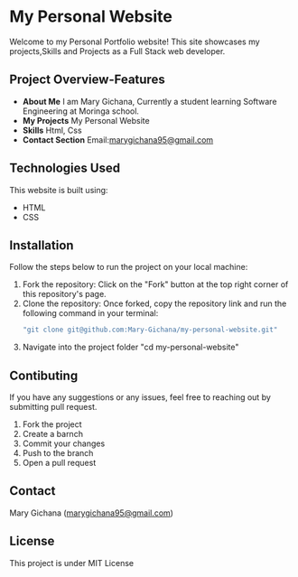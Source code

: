 # My Personal Website
Welcome to my Personal Portfolio website! This site showcases my projects,Skills and Projects as a Full Stack web developer.


## **Project Overview-Features**

- **About Me**
 I am Mary Gichana, Currently a student learning Software Engineering at Moringa school.
- **My Projects**
 My Personal Website
- **Skills**
 Html, Css
- **Contact Section** 
 Email:marygichana95@gmail.com

## Technologies Used

This website is built using:

- HTML
- CSS

## **Installation**

Follow the steps below to run the project on your local machine:

1. Fork the repository: Click on the "Fork" button at the top right corner of this repository's page.
2. Clone the repository: Once forked, copy the repository link and run the following command in your terminal:
   ```bash
   "git clone git@github.com:Mary-Gichana/my-personal-website.git"
3. Navigate into the project folder
   "cd my-personal-website"

## Contibuting
  If you have any suggestions or any issues, feel free to reaching out by submitting pull request.
1. Fork the project
2. Create a barnch
3. Commit your changes
4. Push to the branch
5. Open a pull request

## Contact
Mary Gichana (marygichana95@gmail.com)

## License
This project is under MIT License